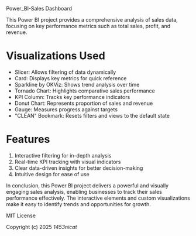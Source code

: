 Power_BI-Sales Dashboard

This Power BI project provides a comprehensive analysis of sales data, focusing on key performance metrics such as total sales, profit, and revenue.

# Visualizations Used

- Slicer: Allows filtering of data dynamically
- Card: Displays key metrics for quick reference
- Sparkline by OKViz: Shows trend analysis over time
- Tornado Chart: Highlights comparative sales performance
- KPI Column: Tracks key performance indicators
- Donut Chart: Represents proportion of sales and revenue
- Gauge: Measures progress against targets
- "CLEAN" Bookmark: Resets filters and views to the default state


# Features

1) Interactive filtering for in-depth analysis
2) Real-time KPI tracking with visual indicators
3) Clear data-driven insights for better decision-making
4) Intuitive design for ease of use

In conclusion, this Power BI project delivers a powerful and visually engaging sales analysis, enabling businesses to track their sales performance effectively. The interactive elements and custom visualizations make it easy to identify trends and opportunities for growth.

MIT License

Copyright (c) 2025 *1453nicat*
